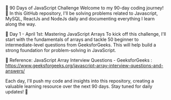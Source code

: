 🚀 90 Days of JavaScript Challenge
Welcome to my 90-day coding journey! 🎯 In this GitHub repository, I'll be solving problems related to Javascript, MySQL, ReactJs and NodeJs daily and documenting everything I learn along the way.

📅 Day 1 - April 1st: Mastering JavaScript Arrays
To kick off this challenge, I'll start with the fundamentals of arrays and tackle 50 beginner to intermediate-level questions from GeeksforGeeks. This will help build a strong foundation for problem-solving in JavaScript.

🔗 Reference: JavaScript Array Interview Questions - GeeksforGeeks : https://www.geeksforgeeks.org/javascript-array-interview-questions-and-answers/

Each day, I'll push my code and insights into this repository, creating a valuable learning resource over the next 90 days. Stay tuned for daily updates! 🚀

